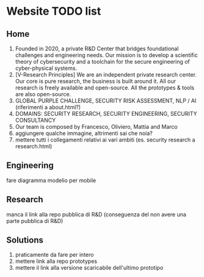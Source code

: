 # Website TODO list

## Home
1. Founded in 2020, a private R&D Center that bridges foundational challenges and engineering needs. Our mission is to develop a scientific theory of cybersecurity and a toolchain for the secure engineering of cyber-physical systems.
2. [V-Research Principles] We are an independent private research center. Our core is pure research, the business is built around it. All our research is freely available and open-source. All the prototypes & tools are also open-source.
3. GLOBAL PURPLE CHALLENGE, SECURITY RISK ASSESSMENT, NLP / AI (riferimenti a about.html?)
4. DOMAINS: SECURITY RESEARCH, SECURITY ENGINEERING, SECURITY CONSULTANCY
5. Our team is composed by Francesco, Oliviero, Mattia and Marco
6. aggiungere qualche immagine, altrimenti sai che noia?
7. mettere tutti i collegamenti relativi ai vari ambiti (es. <a>security research</a> a research.html)

## Engineering
fare diagramma modelio per mobile

## Research
manca il link alla repo pubblica di R&D (conseguenza del non avere una parte pubblica di R&D)

## Solutions
1. praticamente da fare per intero
2. mettere link alla repo prototypes
3. mettere il link alla versione scaricabile dell'ultimo prototipo
